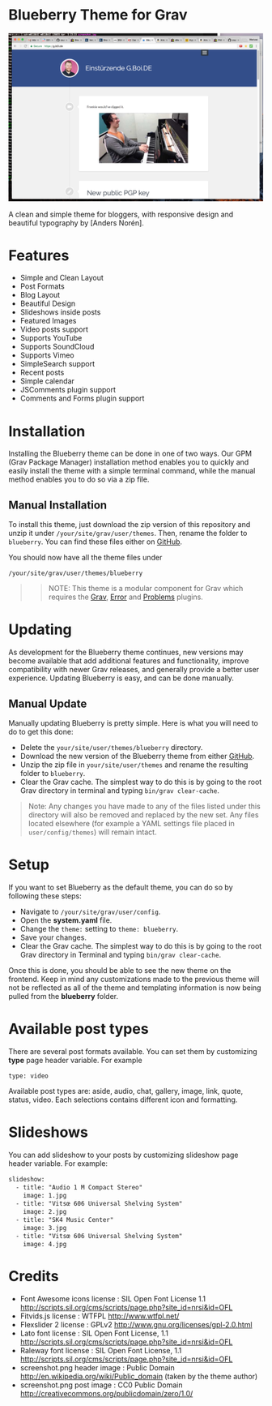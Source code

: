 # Blueberry Theme for Grav

![Lingonberry](assets/readme_1.png)

A clean and simple theme for bloggers, with responsive design and beautiful typography by [Anders Norén].

# Features

* Simple and Clean Layout
* Post Formats
* Blog Layout
* Beautiful Design
* Slideshows inside posts
* Featured Images
* Video posts support
* Supports YouTube
* Supports SoundCloud
* Supports Vimeo
* SimpleSearch support
* Recent posts
* Simple calendar
* JSComments plugin support
* Comments and Forms plugin support

# Installation

Installing the Blueberry theme can be done in one of two ways. Our GPM (Grav Package Manager) installation method enables you to quickly and easily install the theme with a simple terminal command, while the manual method enables you to do so via a zip file.

## Manual Installation

To install this theme, just download the zip version of this repository and unzip it under `/your/site/grav/user/themes`. Then, rename the folder to `blueberry`. You can find these files either on [GitHub](https://github.com/zsuiram/grav-theme-blueberry).

You should now have all the theme files under

    /your/site/grav/user/themes/blueberry

>> NOTE: This theme is a modular component for Grav which requires the [Grav](http://github.com/getgrav/grav), [Error](https://github.com/getgrav/grav-plugin-error) and [Problems](https://github.com/getgrav/grav-plugin-problems) plugins.

# Updating

As development for the Blueberry theme continues, new versions may become available that add additional features and functionality, improve compatibility with newer Grav releases, and generally provide a better user experience. Updating Blueberry is easy, and can be done manually.

## Manual Update

Manually updating Blueberry is pretty simple. Here is what you will need to do to get this done:

* Delete the `your/site/user/themes/blueberry` directory.
* Download the new version of the Blueberry theme from either [GitHub](https://github.com/zsuiram/grav-theme-blueberry).
* Unzip the zip file in `your/site/user/themes` and rename the resulting folder to `blueberry`.
* Clear the Grav cache. The simplest way to do this is by going to the root Grav directory in terminal and typing `bin/grav clear-cache`.

> Note: Any changes you have made to any of the files listed under this directory will also be removed and replaced by the new set. Any files located elsewhere (for example a YAML settings file placed in `user/config/themes`) will remain intact.

# Setup

If you want to set Blueberry as the default theme, you can do so by following these steps:

* Navigate to `/your/site/grav/user/config`.
* Open the **system.yaml** file.
* Change the `theme:` setting to `theme: blueberry`.
* Save your changes.
* Clear the Grav cache. The simplest way to do this is by going to the root Grav directory in Terminal and typing `bin/grav clear-cache`.

Once this is done, you should be able to see the new theme on the frontend. Keep in mind any customizations made to the previous theme will not be reflected as all of the theme and templating information is now being pulled from the **blueberry** folder.

# Available post types

There are several post formats available. You can set them by customizing **type** page header variable. For example
```
type: video
```
Available post types are: aside, audio, chat, gallery, image, link, quote, status, video. Each selections contains different icon and formatting.

# Slideshows

You can add slideshow to your posts by customizing slideshow page header variable. For example:

```
slideshow:
  - title: "Audio 1 M Compact Stereo"
    image: 1.jpg
  - title: "Vitsœ 606 Universal Shelving System"
    image: 2.jpg
  - title: "SK4 Music Center"
    image: 3.jpg
  - title: "Vitsœ 606 Universal Shelving System"
    image: 4.jpg
```

# Credits

* Font Awesome icons license : SIL Open Font License 1.1 http://scripts.sil.org/cms/scripts/page.php?site_id=nrsi&id=OFL
* Fitvids.js license : WTFPL http://www.wtfpl.net/
* Flexslider 2 license : GPLv2 http://www.gnu.org/licenses/gpl-2.0.html
* Lato font license : SIL Open Font License, 1.1 http://scripts.sil.org/cms/scripts/page.php?site_id=nrsi&id=OFL
* Raleway font license : SIL Open Font License, 1.1 http://scripts.sil.org/cms/scripts/page.php?site_id=nrsi&id=OFL
* screenshot.png header image : Public Domain http://en.wikipedia.org/wiki/Public_domain (taken by the theme author)
* screenshot.png post image : CC0 Public Domain http://creativecommons.org/publicdomain/zero/1.0/
